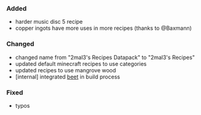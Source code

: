 
### Added

- harder music disc 5 recipe
- copper ingots have more uses in more recipes (thanks to @Baxmann)

### Changed

- changed name from "2mal3's Recipes Datapack" to "2mal3's Recipes"
- updated default minecraft recipes to use categories
- updated recipes to use mangrove wood
- [internal] integrated [beet](https://github.com/mcbeet/beet) in build process

### Fixed

- typos

